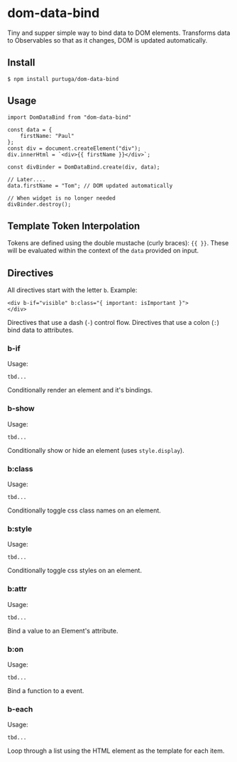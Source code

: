 # dom-data-bind

Tiny and supper simple way to bind data to DOM elements. Transforms data to Observables so that as it changes, DOM is updated automatically.

## Install

```
$ npm install purtuga/dom-data-bind
```

## Usage

```
import DomDataBind from "dom-data-bind"

const data = {
    firstName: "Paul"
};
const div = document.createElement("div");
div.innerHtml = `<div>{{ firstName }}</div>`;

const divBinder = DomDataBind.create(div, data);

// Later....
data.firstName = "Tom"; // DOM updated automatically

// When widget is no longer needed
divBinder.destroy();

```

## Template Token Interpolation

Tokens are defined using the double mustache (curly braces): `{{ }}`. These will be evaluated within the context of the `data` provided on input.

## Directives

All directives start with the letter `b`. Example:

```
<div b-if="visible" b:class="{ important: isImportant }">
</div>
```

Directives that use a dash (`-`) control flow. Directives that use a colon (`:`) bind data to attributes. 

### b-if

Usage:

```
tbd...
```

Conditionally render an element and it's bindings.

### b-show

Usage:

```
tbd...
```

Conditionally show or hide an element (uses  `style.display`).

### b:class

Usage:

```
tbd...
```

Conditionally toggle css class names on an element.

### b:style

Usage:

```
tbd...
```

Conditionally toggle css styles on an element.

### b:attr

Usage:

```
tbd...
```

Bind a value to an Element's attribute. 

### b:on

Usage:

```
tbd...
```

Bind a function to a event.

### b-each

Usage:

```
tbd...
```

Loop through a list using the HTML element as the template for each item.
